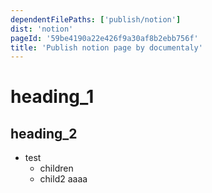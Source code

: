 ```yaml
---
dependentFilePaths: ['publish/notion']
dist: 'notion'
pageId: '59be4190a22e426f9a30af8b2ebb756f'
title: 'Publish notion page by documentaly'
---
```


# heading_1

## heading_2

- test
  - children
  - child2 aaaa
